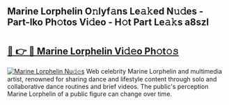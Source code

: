 ## Marine Lorphelin O𝚗lyf𝚊ns Le𝚊𝚔ed N𝚞𝚍es - Part-lko Ph𝚘tos Vi𝚍eo - H𝚘t Part Le𝚊𝚔s a8szl

# <h2><a href="http://hf00ut.feru.top/?c=Marine+Lorphelin">🔗 👉 🔴 Marine Lorphelin Vi𝚍𝚎o Ph𝚘t𝚘𝚜</a></h2>

[![Marine Lorphelin Nu𝚍𝚎s](https://i.imgur.com/0TWrTi3.gif)](http://hf00ut.feru.top/?c=Marine+Lorphelin)
Web celebrity Marine Lorphelin and multimedia artist, renowned for sharing dance and lifestyle content through solo and collaborative dance routines and brief videos. The public's perception Marine Lorphelin of a public figure can change over time. 
